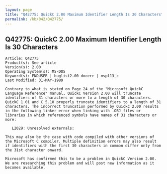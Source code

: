 ```yaml
---
layout: page
title: "Q42775: QuickC 2.00 Maximum Identifier Length Is 30 Characters"
permalink: /kb/042/Q42775/
---
```


## Q42775: QuickC 2.00 Maximum Identifier Length Is 30 Characters

	Article: Q42775
	Product(s): See article
	Version(s): 2.00
	Operating System(s): MS-DOS
	Keyword(s): ENDUSER | buglist2.00 docerr | mspl13_c
	Last Modified: 31-MAY-1989
	
	Contrary to what is stated on Page 24 of the "Microsoft QuickC
	Language Reference" manual, QuickC Version 2.00 will truncate
	identifiers of 31 characters or more to a length of 30 characters.
	QuickC 1.01 and C 5.10 properly truncate identifiers to a length of 31
	characters. The incorrect truncation performed by QuickC 2.00 results
	in the following linker error when linking with .OBJ files or
	libraries in which referenced symbols have names of 31 characters or
	more:
	
	   L2029: Unresolved externals:
	
	This may also be the case with code compiled with other versions of
	the Microsoft C compiler. Multiple definition errors may also result
	if identifiers with the first 30 characters in common differ only from
	the 31st character onward.
	
	Microsoft has confirmed this to be a problem in QuickC Version 2.00.
	We are researching this problem and will post new information as it
	becomes available.
